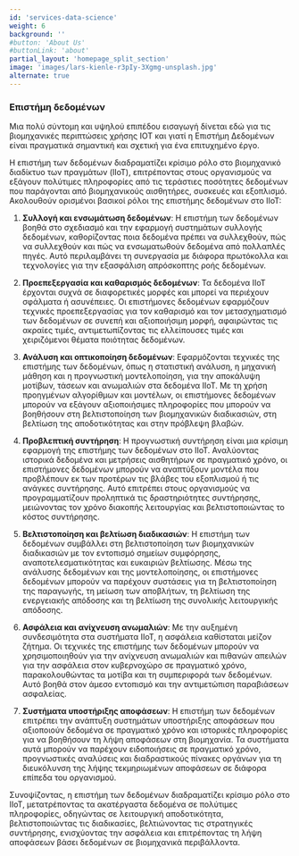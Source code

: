 ```yaml
---
id: 'services-data-science'
weight: 6
background: ''
#button: 'About Us'
#buttonLink: 'about'
partial_layout: 'homepage_split_section'
image: 'images/lars-kienle-r3pIy-3Xgmg-unsplash.jpg'
alternate: true
---
```

### Επιστήμη δεδομένων
 

Μια πολύ σύντομη και υψηλού επιπέδου εισαγωγή δίνεται εδώ για τις βιομηχανικές περιπτώσεις χρήσης IOT και γιατί η Επιστήμη Δεδομένων είναι πραγματικά σημαντική και σχετική για ένα επιτυχημένο έργο.  

Η επιστήμη των δεδομένων διαδραματίζει κρίσιμο ρόλο στο βιομηχανικό διαδίκτυο των πραγμάτων (IIoT), επιτρέποντας στους οργανισμούς να εξάγουν πολύτιμες πληροφορίες από τις τεράστιες ποσότητες δεδομένων που παράγονται από βιομηχανικούς αισθητήρες, συσκευές και εξοπλισμό. Ακολουθούν ορισμένοι βασικοί ρόλοι της επιστήμης δεδομένων στο IIoT: 

 

1. **Συλλογή και ενσωμάτωση δεδομένων**: Η επιστήμη των δεδομένων βοηθά στο σχεδιασμό και την εφαρμογή συστημάτων συλλογής δεδομένων, καθορίζοντας ποια δεδομένα πρέπει να συλλεχθούν, πώς να συλλεχθούν και πώς να ενσωματωθούν δεδομένα από πολλαπλές πηγές. Αυτό περιλαμβάνει τη συνεργασία με διάφορα πρωτόκολλα και τεχνολογίες για την εξασφάλιση απρόσκοπτης ροής δεδομένων. 

 

2. **Προεπεξεργασία και καθαρισμός δεδομένων**: Τα δεδομένα IIoT έρχονται συχνά σε διαφορετικές μορφές και μπορεί να περιέχουν σφάλματα ή ασυνέπειες. Οι επιστήμονες δεδομένων εφαρμόζουν τεχνικές προεπεξεργασίας για τον καθαρισμό και τον μετασχηματισμό των δεδομένων σε συνεπή και αξιοποιήσιμη μορφή, αφαιρώντας τις ακραίες τιμές, αντιμετωπίζοντας τις ελλείπουσες τιμές και χειριζόμενοι θέματα ποιότητας δεδομένων. 

 

3. **Ανάλυση και οπτικοποίηση δεδομένων**: Εφαρμόζονται τεχνικές της επιστήμης των δεδομένων, όπως η στατιστική ανάλυση, η μηχανική μάθηση και η προγνωστική μοντελοποίηση, για την αποκάλυψη μοτίβων, τάσεων και ανωμαλιών στα δεδομένα IIoT. Με τη χρήση προηγμένων αλγορίθμων και μοντέλων, οι επιστήμονες δεδομένων μπορούν να εξάγουν αξιοποιήσιμες πληροφορίες που μπορούν να βοηθήσουν στη βελτιστοποίηση των βιομηχανικών διαδικασιών, στη βελτίωση της αποδοτικότητας και στην πρόβλεψη βλαβών. 

 

4. **Προβλεπτική συντήρηση**: Η προγνωστική συντήρηση είναι μια κρίσιμη εφαρμογή της επιστήμης των δεδομένων στο IIoT. Αναλύοντας ιστορικά δεδομένα και μετρήσεις αισθητήρων σε πραγματικό χρόνο, οι επιστήμονες δεδομένων μπορούν να αναπτύξουν μοντέλα που προβλέπουν εκ των προτέρων τις βλάβες του εξοπλισμού ή τις ανάγκες συντήρησης. Αυτό επιτρέπει στους οργανισμούς να προγραμματίζουν προληπτικά τις δραστηριότητες συντήρησης, μειώνοντας τον χρόνο διακοπής λειτουργίας και βελτιστοποιώντας το κόστος συντήρησης. 

 

5. **Βελτιστοποίηση και βελτίωση διαδικασιών**: Η επιστήμη των δεδομένων συμβάλλει στη βελτιστοποίηση των βιομηχανικών διαδικασιών με τον εντοπισμό σημείων συμφόρησης, αναποτελεσματικότητας και ευκαιριών βελτίωσης. Μέσω της ανάλυσης δεδομένων και της μοντελοποίησης, οι επιστήμονες δεδομένων μπορούν να παρέχουν συστάσεις για τη βελτιστοποίηση της παραγωγής, τη μείωση των αποβλήτων, τη βελτίωση της ενεργειακής απόδοσης και τη βελτίωση της συνολικής λειτουργικής απόδοσης.

 

6. **Ασφάλεια και ανίχνευση ανωμαλιών**: Με την αυξημένη συνδεσιμότητα στα συστήματα IIoT, η ασφάλεια καθίσταται μείζον ζήτημα. Οι τεχνικές της επιστήμης των δεδομένων μπορούν να χρησιμοποιηθούν για την ανίχνευση ανωμαλιών και πιθανών απειλών για την ασφάλεια στον κυβερνοχώρο σε πραγματικό χρόνο, παρακολουθώντας τα μοτίβα και τη συμπεριφορά των δεδομένων. Αυτό βοηθά στον άμεσο εντοπισμό και την αντιμετώπιση παραβιάσεων ασφαλείας.

 

7. **Συστήματα υποστήριξης αποφάσεων**: Η επιστήμη των δεδομένων επιτρέπει την ανάπτυξη συστημάτων υποστήριξης αποφάσεων που αξιοποιούν δεδομένα σε πραγματικό χρόνο και ιστορικές πληροφορίες για να βοηθήσουν τη λήψη αποφάσεων στη βιομηχανία. Τα συστήματα αυτά μπορούν να παρέχουν ειδοποιήσεις σε πραγματικό χρόνο, προγνωστικές αναλύσεις και διαδραστικούς πίνακες οργάνων για τη διευκόλυνση της λήψης τεκμηριωμένων αποφάσεων σε διάφορα επίπεδα του οργανισμού.

 

Συνοψίζοντας, η επιστήμη των δεδομένων διαδραματίζει κρίσιμο ρόλο στο IIoT, μετατρέποντας τα ακατέργαστα δεδομένα σε πολύτιμες πληροφορίες, οδηγώντας σε λειτουργική αποδοτικότητα, βελτιστοποιώντας τις διαδικασίες, βελτιώνοντας τις στρατηγικές συντήρησης, ενισχύοντας την ασφάλεια και επιτρέποντας τη λήψη αποφάσεων βάσει δεδομένων σε βιομηχανικά περιβάλλοντα. 